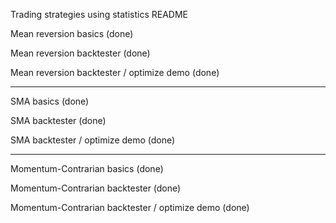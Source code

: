 Trading strategies using statistics README

Mean reversion basics (done)

Mean reversion backtester (done)

Mean reversion backtester / optimize demo (done)

---

SMA basics (done)

SMA backtester (done)

SMA backtester / optimize demo (done)

---

Momentum-Contrarian basics (done)

Momentum-Contrarian backtester (done)

Momentum-Contrarian backtester / optimize demo (done)
